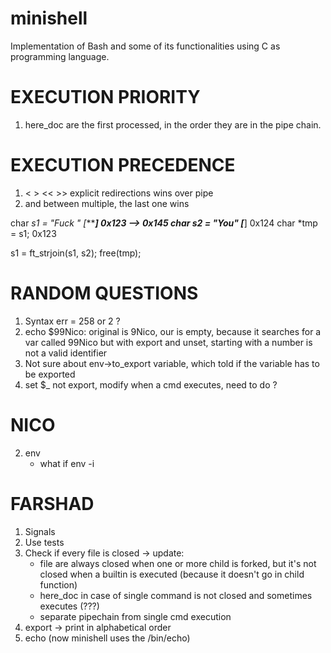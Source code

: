 # minishell
Implementation of Bash and some of its functionalities using C as programming language.

# EXECUTION PRIORITY
1) here_doc are the first processed, in the order they are in the pipe chain.

# EXECUTION PRECEDENCE
1) < > << >> explicit redirections wins over pipe
2) and between multiple, the last one wins

char *s1 = "Fuck " [******] 0x123 --> 0x145
char *s2 = "You"   [****]	0x124
char *tmp = s1; 0x123

s1 = ft_strjoin(s1, s2);
free(tmp);


# RANDOM QUESTIONS
1) Syntax err = 258 or 2 ?
2) echo $99Nico: original is 9Nico, our is empty, because it searches for a var called 99Nico
	but with export and unset, starting with a number is not a valid identifier
3) Not sure about env->to_export variable, which told if the variable has to be exported
4) set $_ not export, modify when a cmd executes, need to do ?

# NICO
<!-- 1) Leaks - expander and quote removal -->
2) env
	<!-- - export -> multiple args, invalid identifier -->
	<!-- - unset -> invalid identifier -->
	- what if env -i
	<!-- - initialize OLDPWD but set to NULL -->

# FARSHAD
1) Signals
2) Use tests
3) Check if every file is closed -> update:
	- file are always closed when one or more child is forked,
		but it's not closed when a builtin is executed (because it doesn't go in child function)
	- here_doc in case of single command is not closed and sometimes executes (???)
	- separate pipechain from single cmd execution
4) export -> print in alphabetical order
5) echo (now minishell uses the /bin/echo)
